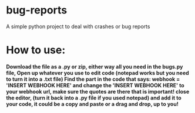 # bug-reports
A simple python project to deal with crashes or bug reports



<h1>How to use:</h1>
<h4>Download the file as a .py or zip, either way all you need in the bugs.py file, Open up whatever you use to edit code (notepad works but you need to turn it into a .txt file) Find the part in the code that says:
webhook = 'INSERT WEBHOOK HERE'
and change the 'INSERT WEBHOOK HERE' to your webhook url, make sure the quotes are there that is important!
close the editor, (turn it back into a .py file if you used notepad) and add it to your code, it could be a copy and paste or a drag and drop, up to you!</h4>
